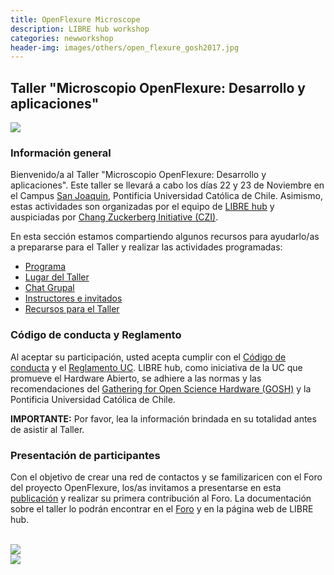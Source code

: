 ```yaml
---
title: OpenFlexure Microscope
description: LIBRE hub workshop
categories: newworkshop
header-img: images/others/open_flexure_gosh2017.jpg
---
```


## Taller "Microscopio OpenFlexure: Desarrollo y aplicaciones"

<img src="{{site.baseurl}}/images/others/OFMBlender.png" data-action="zoom">

### Información general

Bienvenido/a al Taller "Microscopio OpenFlexure: Desarrollo y aplicaciones". Este taller se llevará a cabo los días 22 y 23 de Noviembre en el Campus [San Joaquin](https://www.uc.cl/universidad/nuestros-campus/san-joaquin/), Pontificia Universidad Católica de Chile. Asimismo, estas actividades son organizadas por el equipo de [LIBRE hub](https://librehub.github.io/people/) y auspiciadas por [Chang Zuckerberg Initiative (CZI)](https://chanzuckerberg.com/).

En esta sección estamos compartiendo algunos recursos para ayudarlo/as a prepararse para el Taller y realizar las actividades programadas:

- [Programa](/OFM/2022/program/)
- [Lugar del Taller](/OFM/2022/place/)
- [Chat Grupal]()
- [Instructores e invitados]()
- [Recursos para el Taller]()

### Código de conducta y Reglamento

Al aceptar su participación, usted acepta cumplir con el [Código de conducta](https://openhardware.science/gosh-2017/gosh-code-of-conduct/) y el [Reglamento UC](https://www.ing.uc.cl/electrica/wp-content/uploads/2020/09/reglamento-laboratorio-de-fabricacin-de-ingeniera-elctrica-fablabv3.pdf). LIBRE hub, como iniciativa de la UC que promueve el Hardware Abierto, se adhiere a las normas y las recomendaciones del [Gathering for Open Science Hardware (GOSH)](https://openhardware.science/) y la Pontificia Universidad Católica de Chile.

**IMPORTANTE:** Por favor, lea la información brindada en su totalidad antes de asistir al Taller.

### Presentación de participantes

Con el objetivo de crear una red de contactos y se familizaricen con el Foro del proyecto OpenFlexure, los/as invitamos a presentarse en esta [publicación](https://openflexure.discourse.group/t/taller-ofm-en-chile-libre-hub/1078) y realizar su primera contribución al Foro. La documentación sobre el taller lo podrán encontrar en el [Foro](https://openflexure.discourse.group/t/ofm-workshop-in-chile-libre-hub/1068/) y en la página web de LIBRE hub.

<br>
<img src="{{site.baseurl}}/images/others/OFM_forum.png" data-action="zoom">

<br>
<img src="{{site.baseurl}}/images/others/OFM_workshop_afiche.jpg" data-action="zoom">

<!--
### Programa de actividades
<br>
<img src="{{site.baseurl}}/images/others/dia1_actividades.png" data-action="zoom">
<br>
<img src="{{site.baseurl}}/images/others/dia2_actividades.png" data-action="zoom">

### Lugar del Taller

Las sesiones de los días Martes 22 y Miércoles 23 de Noviembre se llevarán a cabo en el Campus San Joaquin de la Pontifica Universidad Católica de Chile que se encuentra ubicado en **[Avenida Vicuña Mackenna 4860, Macul, Santiago](https://goo.gl/maps/A3tZ8nWY6jSYH3LK7)**.

En el siguiente mapa del campus San Joaquín están señalados los edificios donde se realizarán las actividades del Taller.

<div id="map" style="width: 600px; height: 400px;"></div>

**MAPA UC (Para descargar en [PDF](https://vidauniversitaria.uc.cl/395-mapa-campussj-2022/file))**

**DIA 1: Martes 22**

- 8.30 a 12.00 hrs - Auditorio Dirección de Informática (Sótano), Edificio Centro de Excelencia Docente (también conocido como Edificio Y).
- 12.00 a 13.00 hrs - Casino Pérgola
- 13.00 a 18.00 hrs - Laboratorio Docente de Ingeniería Elétrica, Departamento de Ingeniería Eléctrica (Al lado del Edificio Andrónico Luksic Abaroa).

**DIA 2: Miercoles 23**

- 8.30 a 10.00 hrs - Aula AP502, Escuela de Psicología (A la espalda del Edificio Centro de Medición MIDE UC).
- 10.00 a 12.00 hrs - Laboratorio Docente de Ingeniería Elétrica, Departamento de Ingeniería Eléctrica (Al lado del Edificio Andrónico Luksic Abaroa).
- 12.00 a 13.00 hrs - Casino Pérgola
- 13.00 a 14.00 hrs - Piso 6 y Piso 7, Edificio de Ciencia y Tecnología.
- 14.00 a 16.15 hrs - Aula AP403, Escuela de Psicología (A la espalda del Edificio Centro de Medición MIDE UC).

<!-- <br>
<img src="{{site.baseurl}}/images/others/mapacampussj.jpg" data-action="zoom">
<br> -->
